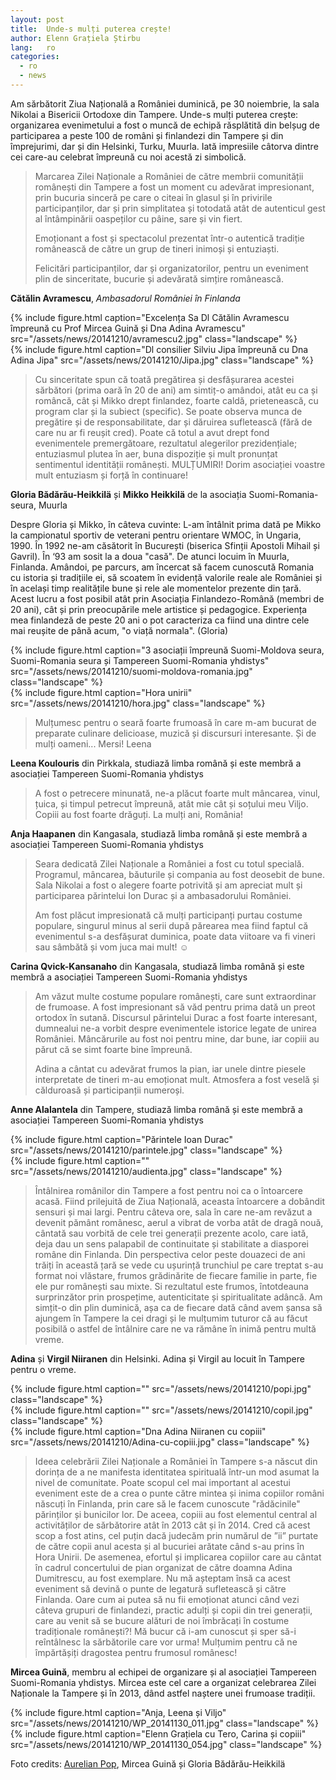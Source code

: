 ```yaml
---
layout: post
title:  Unde-s mulți puterea crește!
author: Elenn Grațiela Știrbu
lang:   ro
categories:
  - ro
  - news
---
```


Am sărbătorit Ziua Națională a României duminică, pe 30 noiembrie, la sala Nikolai a Bisericii Ortodoxe din Tampere. Unde-s mulți puterea crește: organizarea evenimetului a fost o muncă de echipă răsplătită din belșug de participarea a peste 100 de români și finlandezi din Tampere și din împrejurimi, dar și din Helsinki, Turku, Muurla. Iată impresiile câtorva dintre cei care-au celebrat împreună cu noi acestă zi simbolică. 

> Marcarea Zilei Naționale a României de către membrii comunității românești din Tampere a fost un moment cu adevărat impresionant, prin bucuria sinceră pe care o citeai în glasul și în privirile participanților, dar și prin simplitatea și totodată atât de autenticul gest al întâmpinării oaspeților cu pâine, sare și vin  fiert.
>
> Emoționant a fost și spectacolul prezentat într-o autentică tradiție românească de către un grup de tineri inimoși și entuziaști.
>
> Felicitări participanților, dar și organizatorilor, pentru un eveniment plin de sinceritate, bucurie și adevărată simțire românească.

__Cătălin Avramescu__, _Ambasadorul României în Finlanda_

<div class="row">
  <div class="col-md-6">
    {% include figure.html caption="Excelența Sa Dl Cătălin Avramescu împreună cu Prof Mircea Guină și Dna Adina Avramescu" src="/assets/news/20141210/avramescu2.jpg" class="landscape" %}
  </div>
  <div class="col-md-6">
    {% include figure.html caption="Dl consilier Silviu Jipa împreună cu Dna Adina Jipa" src="/assets/news/20141210/Jipa.jpg" class="landscape" %}
  </div>
</div>

> Cu sinceritate spun că toată pregătirea și desfășurarea acestei sărbători (prima oară în 20 de ani) am simtiț-o amândoi, atât eu ca și româncă, cât și Mikko drept finlandez, foarte caldă, prietenească, cu program clar și la subiect (specific). Se poate observa munca de pregătire și de responsabilitate, dar și dăruirea sufletească (fără de care nu ar fi reușit cred). Poate că totul a avut drept fond evenimentele premergătoare, rezultatul alegerilor prezidențiale; entuziasmul plutea în aer, buna dispoziție și mult pronunțat sentimentul identității românești. MULȚUMIRI! Dorim asociației voastre mult entuziasm și forță în continuare!

__Gloria Bădărău-Heikkilä__ și __Mikko Heikkilä__ de la asociația Suomi-Romania-seura, Muurla

Despre Gloria și Mikko, în câteva cuvinte: L-am întâlnit prima dată pe Mikko la campionatul sportiv de veterani pentru orientare WMOC, în Ungaria, 1990. În 1992 ne-am căsătorit în București  (biserica Sfinții Apostoli Mihail și Gavril). În ‘93 am sosit la a doua "casă". De atunci locuim în Muurla, Finlanda. Amândoi, pe parcurs, am încercat să facem cunoscută Romania cu istoria și tradițiile ei, să scoatem în evidență valorile reale ale României și în același timp realitățile bune și rele ale momentelor prezente din țară.  Acest lucru a fost posibil atât prin Asociația Finlandezo-Română (membri de 20 ani), cât și prin preocupările mele artistice și pedagogice. Experiența mea finlandeză  de peste 20 ani o pot caracteriza ca fiind una dintre cele mai reușite de până acum, "o viață normala". (Gloria)

<div class="row">
  <div class="col-md-6">
    {% include figure.html caption="3 asociații împreună Suomi-Moldova seura, Suomi-Romania seura și Tampereen Suomi-Romania yhdistys" src="/assets/news/20141210/suomi-moldova-romania.jpg" class="landscape" %}
  </div>
  <div class="col-md-6">
    {% include figure.html caption="Hora unirii" src="/assets/news/20141210/hora.jpg" class="landscape" %}
  </div>
</div>

> Mulțumesc pentru o seară foarte frumoasă în care m-am bucurat de preparate culinare delicioase, muzică și discursuri interesante. Și de mulți oameni...
Mersi! Leena

__Leena Koulouris__ din Pirkkala, studiază limba română și este membră a asociației Tampereen Suomi-Romania yhdistys

> A fost o petrecere minunată, ne-a plăcut foarte mult mâncarea, vinul, țuica, și timpul petrecut împreună, atât mie cât și soțului meu Viljo. Copiii au fost foarte drăguți. La mulți ani, România!

__Anja Haapanen__ din Kangasala, studiază limba română și este membră a asociației Tampereen Suomi-Romania yhdistys

> Seara dedicată Zilei Naționale a României a fost cu totul specială.
Programul, mâncarea, băuturile și compania au fost deosebit de bune. Sala Nikolai a fost o alegere foarte potrivită și am apreciat mult și participarea părintelui Ion Durac și a ambasadorului României.
>
> Am fost plăcut impresionată că mulți participanți purtau costume populare, singurul minus al serii după părearea mea fiind faptul că evenimentul s-a desfășurat duminica, poate data viitoare va fi vineri sau sâmbătă și vom juca mai mult! ☺

__Carina Qvick-Kansanaho__ din Kangasala, studiază limba română și este membră a asociației Tampereen Suomi-Romania yhdistys

> Am văzut multe costume populare românești, care sunt extraordinar de frumoase. A fost impresionant să văd pentru prima dată un preot ortodox în sutană. Discursul părintelui Durac a fost foarte interesant, dumnealui ne-a vorbit despre evenimentele istorice legate de unirea României. Mâncărurile au fost noi pentru mine, dar bune, iar copiii au părut că se simt foarte bine împreună.
>
> Adina a cântat cu adevărat frumos la pian, iar unele dintre piesele interpretate de tineri m-au emoționat mult. Atmosfera a fost veselă și călduroasă și participanții numeroși.

__Anne Alalantela__ din Tampere, studiază limba română și este membră a asociației Tampereen Suomi-Romania yhdistys

<div class="row">
  <div class="col-md-6">
    {% include figure.html caption="Părintele Ioan Durac" src="/assets/news/20141210/parintele.jpg" class="landscape" %}
  </div>
  <div class="col-md-6">
    {% include figure.html caption="" src="/assets/news/20141210/audienta.jpg" class="landscape" %}
  </div>
</div>

> Întâlnirea românilor din Tampere a fost pentru noi ca o întoarcere acasă. Fiind prilejuită de Ziua Națională, aceasta întoarcere a dobândit sensuri și mai largi. Pentru câteva ore, sala în care ne-am revăzut a devenit pământ românesc, aerul a vibrat de vorba atât de dragă nouă, cântată sau vorbită de cele trei generații prezente acolo, care iată, deja dau un sens palapabil de continuitate și stabilitate a diasporei române din Finlanda. Din perspectiva celor peste douazeci de ani trăiți în această țară se vede cu ușurință trunchiul pe care treptat s-au format noi vlăstare, frumos grădinărite de fiecare familie in parte, fie ele pur românești sau mixte. Si rezultatul este frumos, întotdeauna surprinzător prin prospețime, autenticitate și spiritualitate adâncă. Am simțit-o din plin duminică, așa ca de fiecare dată când avem șansa să ajungem în Tampere la cei dragi și le mulțumim tuturor că au făcut posibilă o astfel de întâlnire care ne va rămâne în inimă pentru multă vreme.

__Adina__ și __Virgil Niiranen__ din Helsinki. Adina și Virgil au locuit în Tampere pentru o vreme.

<div class="row">
  <div class="col-md-6">
    {% include figure.html caption="" src="/assets/news/20141210/popi.jpg" class="landscape" %}
  </div>
  <div class="col-md-6">
    {% include figure.html caption="" src="/assets/news/20141210/copil.jpg" class="landscape" %}
  </div>
  <div class="col-md-3">
  </div>
  <div class="col-md-6">
    {% include figure.html caption="Dna Adina Niiranen cu copiii" src="/assets/news/20141210/Adina-cu-copiii.jpg" class="landscape" %}
  </div>
</div>

> Ideea celebrării Zilei Naționale a României în Tampere s-a născut din dorința de a ne manifesta identitatea spirituală într-un mod asumat la nivel de comunitate. Poate scopul cel mai important al acestui eveniment este de a crea o punte către mintea și inima copiilor români născuți în Finlanda, prin care să le facem cunoscute "rădăcinile" părinților și bunicilor lor. De aceea, copiii au fost elementul central al activităților de sărbătorire atât în 2013 cât și în 2014. Cred că acest scop a fost atins, cel puțin dacă judecăm prin numărul de ”ii” purtate de către copii anul acesta și al bucuriei arătate când s-au prins în Hora Unirii. De asemenea, efortul și implicarea copiilor care au cântat în cadrul concertului de pian organizat de către doamna Adina Dumitrescu, au fost exemplare. Nu mă așteptam însă ca acest eveniment să devină o punte de legatură sufletească și către Finlanda. Oare cum ai putea să nu fii emoționat atunci când vezi câteva grupuri de finlandezi, practic adulți și copii din trei generații, care au venit să se bucure alături de noi îmbrăcați în costume tradiționale românești?! Mă bucur că i-am cunoscut și sper să-i reîntâlnesc la sărbătorile care vor urma! Mulțumim pentru că ne împărtășiți dragostea pentru frumosul românesc!

__Mircea Guină__, membru al echipei de organizare și al asociației Tampereen Suomi-Romania yhdistys. Mircea este cel care a organizat celebrarea Zilei Naționale la Tampere și în 2013, dând astfel naștere unei frumoase tradiții.

<div class="row">
  <div class="col-md-8">
    {% include figure.html caption="Anja, Leena și Viljo" src="/assets/news/20141210/WP_20141130_011.jpg" class="landscape" %}
  </div>
  <div class="col-md-4">
    {% include figure.html caption="Elenn Grațiela cu Tero, Carina și copiii" src="/assets/news/20141210/WP_20141130_054.jpg" class="landscape" %}
  </div>
</div>

<p>Foto credits: <a href="https://www.facebook.com/aurelian.pop.photography">Aurelian Pop</a>, Mircea Guină și Gloria Bădărău-Heikkilä</p>